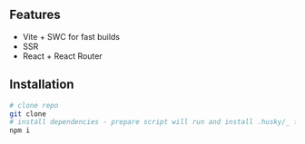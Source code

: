## Features

- Vite + SWC for fast builds
- SSR
- React + React Router

## Installation

```bash
# clone repo
git clone
# install dependencies - prepare script will run and install .husky/_ for pre-commit hooks
npm i
```
